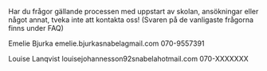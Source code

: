 ---
---
Har du frågor gällande processen med uppstart av skolan, ansökningar eller något annat, tveka inte att kontakta oss!
(Svaren på de vanligaste frågorna finns under FAQ)

Emelie Bjurka
emelie.bjurkasnabelagmail.com
070-9557391

Louise Lanqvist
louisejohannesson92snabelahotmail.com
070-XXXXXXX
